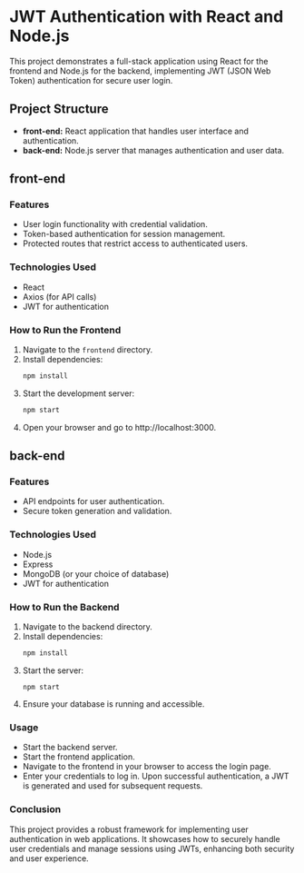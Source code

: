 # JWT Authentication with React and Node.js

This project demonstrates a full-stack application using React for the frontend and Node.js for the backend, implementing JWT (JSON Web Token) authentication for secure user login.

## Project Structure

- **front-end:** React application that handles user interface and authentication.
- **back-end:** Node.js server that manages authentication and user data.

## front-end

### Features
- User login functionality with credential validation.
- Token-based authentication for session management.
- Protected routes that restrict access to authenticated users.

### Technologies Used
- React
- Axios (for API calls)
- JWT for authentication

### How to Run the Frontend
1. Navigate to the `frontend` directory.
2. Install dependencies:
   ```bash
   npm install
3. Start the development server:
   ```bash
   npm start
4. Open your browser and go to http://localhost:3000.

## back-end

### Features
- API endpoints for user authentication.
- Secure token generation and validation.

### Technologies Used
- Node.js
- Express
- MongoDB (or your choice of database)
- JWT for authentication

### How to Run the Backend
1. Navigate to the backend directory.
2. Install dependencies:
   ```bash
   npm install
3. Start the server:
   ```
   npm start
4. Ensure your database is running and accessible.

### Usage
- Start the backend server.
- Start the frontend application.
- Navigate to the frontend in your browser to access the login page.
- Enter your credentials to log in. Upon successful authentication, a JWT is generated and used for subsequent requests.

### Conclusion
This project provides a robust framework for implementing user authentication in web applications. It showcases how to securely handle user credentials and manage sessions using JWTs, enhancing both security and user experience.